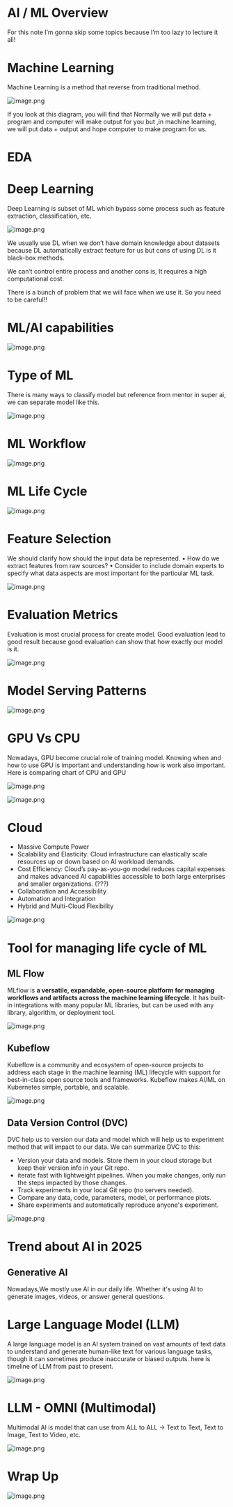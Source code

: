# AI / ML Overview

For this note I’m gonna skip some topics because I’m too lazy to lecture it all!

# Machine Learning

Machine Learning is a method that reverse from traditional method.

![image.png](AI%20ML%20Overview%201dda5ca462ef80f7b4dac2c6122ea33b/image.png)

If you look at this diagram, you will find that Normally we will put data + program and computer will make output for you but ,in machine learning, we will put data + output and hope computer to make program for us. 

# EDA

# Deep Learning

Deep Learning is subset of ML which bypass some process such as feature extraction, classification, etc.

![image.png](AI%20ML%20Overview%201dda5ca462ef80f7b4dac2c6122ea33b/image%201.png)

We usually use DL when we don’t have domain knowledge about datasets because DL automatically extract feature for us but cons of using DL is it black-box methods.

We can’t control entire process and another cons is, It requires a high computational cost.

There is a bunch of problem that we will face when we use it. So you need to be careful!!

# ML/AI capabilities

![image.png](AI%20ML%20Overview%201dda5ca462ef80f7b4dac2c6122ea33b/image%202.png)

# Type of ML

There is many ways to classify model but reference from mentor in super ai, we can separate model like this.

![image.png](AI%20ML%20Overview%201dda5ca462ef80f7b4dac2c6122ea33b/image%203.png)

# ML Workflow

![image.png](AI%20ML%20Overview%201dda5ca462ef80f7b4dac2c6122ea33b/image%204.png)

# ML Life Cycle

![image.png](AI%20ML%20Overview%201dda5ca462ef80f7b4dac2c6122ea33b/image%205.png)

# Feature Selection

We should clarify how should the input data be represented.
• How do we extract features from raw sources?
• Consider to include domain experts to specify what data aspects
are most important for the particular ML task.

![image.png](AI%20ML%20Overview%201dda5ca462ef80f7b4dac2c6122ea33b/image%206.png)

# Evaluation Metrics

Evaluation is most crucial process for create model. Good evaluation lead to good result because good evaluation can show that how exactly our model is it.

![image.png](AI%20ML%20Overview%201dda5ca462ef80f7b4dac2c6122ea33b/image%207.png)

# Model Serving Patterns

![image.png](AI%20ML%20Overview%201dda5ca462ef80f7b4dac2c6122ea33b/image%208.png)

# GPU Vs CPU

Nowadays, GPU become crucial role of training model. Knowing when and how to use GPU is important and understanding how is work also important. Here is comparing chart of CPU and GPU 

![image.png](AI%20ML%20Overview%201dda5ca462ef80f7b4dac2c6122ea33b/image%209.png)

![image.png](AI%20ML%20Overview%201dda5ca462ef80f7b4dac2c6122ea33b/image%2010.png)

# Cloud

- Massive Compute Power
- Scalability and Elasticity: Cloud infrastructure can elastically scale
resources up or down based on AI workload demands.
- Cost Efficiency: Cloud’s pay-as-you-go model reduces capital expenses
and makes advanced AI capabilities accessible to both large enterprises and
smaller organizations. (???)
- Collaboration and Accessibility
- Automation and Integration
- Hybrid and Multi-Cloud Flexibility

![image.png](AI%20ML%20Overview%201dda5ca462ef80f7b4dac2c6122ea33b/image%2011.png)

# Tool for managing life cycle of ML

## ML Flow

MLflow is **a versatile, expandable, open-source platform for managing workflows and artifacts across the machine learning lifecycle**. It has built-in integrations with many popular ML libraries, but can be used with any library, algorithm, or deployment tool.

![image.png](AI%20ML%20Overview%201dda5ca462ef80f7b4dac2c6122ea33b/image%2012.png)

## Kubeflow

Kubeflow is a community and ecosystem of open-source projects to address each stage in the machine learning (ML) lifecycle with support for best-in-class open source tools and frameworks. Kubeflow makes AI/ML on Kubernetes simple, portable, and scalable.

![image.png](AI%20ML%20Overview%201dda5ca462ef80f7b4dac2c6122ea33b/image%2013.png)

## Data Version Control (DVC)

DVC help us to version our data and model which will help us to experiment method that will impact to our data. We can summarize DVC to this:

- Version your data and models. Store them in your cloud storage but keep their version info in
your Git repo.
- iterate fast with lightweight pipelines. When you make changes, only run the steps impacted
by those changes.
- Track experiments in your local Git repo (no servers needed).
- Compare any data, code, parameters, model, or performance plots.
- Share experiments and automatically reproduce anyone's experiment.

![image.png](AI%20ML%20Overview%201dda5ca462ef80f7b4dac2c6122ea33b/image%2014.png)

# Trend about AI in 2025

## Generative AI

Nowadays,We mostly use AI in our daily life. Whether it's using AI to generate images, videos, or answer general questions.

# Large Language Model (LLM)

A large language model is an AI system trained on vast amounts of text data to understand
and generate human-like text for various language tasks, though it can sometimes produce
inaccurate or biased outputs. here is timeline of LLM from past to present.

![image.png](AI%20ML%20Overview%201dda5ca462ef80f7b4dac2c6122ea33b/image%2015.png)

# LLM - OMNI (Multimodal)

Multimodal AI is model that can use from ALL to ALL → Text to Text, Text to Image, Text to Video, etc.

![image.png](AI%20ML%20Overview%201dda5ca462ef80f7b4dac2c6122ea33b/image%2016.png)

# Wrap Up

![image.png](AI%20ML%20Overview%201dda5ca462ef80f7b4dac2c6122ea33b/image%2017.png)